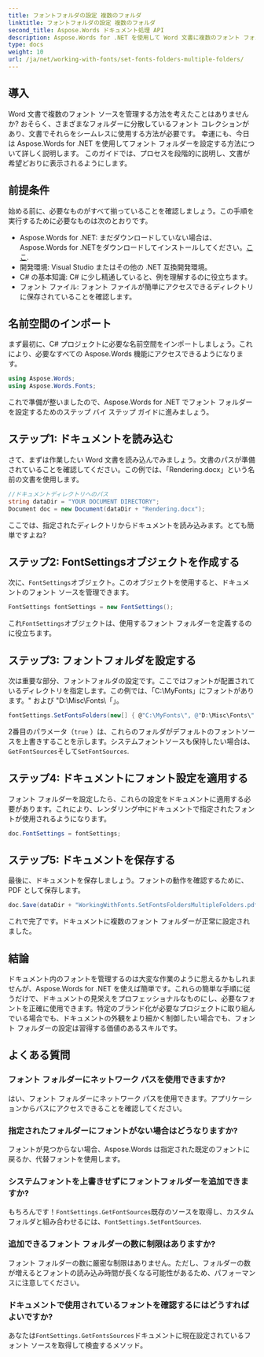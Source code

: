 ```yaml
---
title: フォントフォルダの設定 複数のフォルダ
linktitle: フォントフォルダの設定 複数のフォルダ
second_title: Aspose.Words ドキュメント処理 API
description: Aspose.Words for .NET を使用して Word 文書に複数のフォント フォルダーを設定する方法を学びます。このステップ バイ ステップ ガイドでは、必要なフォントが文書で確実に使用されるようにします。
type: docs
weight: 10
url: /ja/net/working-with-fonts/set-fonts-folders-multiple-folders/
---
```

## 導入

Word 文書で複数のフォント ソースを管理する方法を考えたことはありませんか? おそらく、さまざまなフォルダーに分散しているフォント コレクションがあり、文書でそれらをシームレスに使用する方法が必要です。 幸運にも、今日は Aspose.Words for .NET を使用してフォント フォルダーを設定する方法について詳しく説明します。 このガイドでは、プロセスを段階的に説明し、文書が希望どおりに表示されるようにします。

## 前提条件

始める前に、必要なものがすべて揃っていることを確認しましょう。この手順を実行するために必要なものは次のとおりです。

-  Aspose.Words for .NET: まだダウンロードしていない場合は、Aspose.Words for .NETをダウンロードしてインストールしてください。[ここ](https://releases.aspose.com/words/net/).
- 開発環境: Visual Studio またはその他の .NET 互換開発環境。
- C# の基本知識: C# に少し精通していると、例を理解するのに役立ちます。
- フォント ファイル: フォント ファイルが簡単にアクセスできるディレクトリに保存されていることを確認します。

## 名前空間のインポート

まず最初に、C# プロジェクトに必要な名前空間をインポートしましょう。これにより、必要なすべての Aspose.Words 機能にアクセスできるようになります。

```csharp
using Aspose.Words;
using Aspose.Words.Fonts;
```

これで準備が整いましたので、Aspose.Words for .NET でフォント フォルダーを設定するためのステップ バイ ステップ ガイドに進みましょう。

## ステップ1: ドキュメントを読み込む

さて、まずは作業したい Word 文書を読み込んでみましょう。文書のパスが準備されていることを確認してください。この例では、「Rendering.docx」という名前の文書を使用します。

```csharp
//ドキュメントディレクトリへのパス
string dataDir = "YOUR DOCUMENT DIRECTORY";
Document doc = new Document(dataDir + "Rendering.docx");
```

ここでは、指定されたディレクトリからドキュメントを読み込みます。とても簡単ですよね?

## ステップ2: FontSettingsオブジェクトを作成する

次に、`FontSettings`オブジェクト。このオブジェクトを使用すると、ドキュメントのフォント ソースを管理できます。

```csharp
FontSettings fontSettings = new FontSettings();
```

これ`FontSettings`オブジェクトは、使用するフォント フォルダーを定義するのに役立ちます。

## ステップ3: フォントフォルダを設定する

次は重要な部分、フォントフォルダの設定です。ここではフォントが配置されているディレクトリを指定します。この例では、「C:\MyFonts」にフォントがあります。\" および "D:\Misc\Fonts\「」。

```csharp
fontSettings.SetFontsFolders(new[] { @"C:\MyFonts\", @"D:\Misc\Fonts\" }, true);
```

2番目のパラメータ（`true` ）は、これらのフォルダがデフォルトのフォントソースを上書きすることを示します。システムフォントソースも保持したい場合は、`GetFontSources`そして`SetFontSources`.

## ステップ4: ドキュメントにフォント設定を適用する

フォント フォルダーを設定したら、これらの設定をドキュメントに適用する必要があります。これにより、レンダリング中にドキュメントで指定されたフォントが使用されるようになります。

```csharp
doc.FontSettings = fontSettings;
```

## ステップ5: ドキュメントを保存する

最後に、ドキュメントを保存しましょう。フォントの動作を確認するために、PDF として保存します。

```csharp
doc.Save(dataDir + "WorkingWithFonts.SetFontsFoldersMultipleFolders.pdf");
```

これで完了です。ドキュメントに複数のフォント フォルダーが正常に設定されました。

## 結論

ドキュメント内のフォントを管理するのは大変な作業のように思えるかもしれませんが、Aspose.Words for .NET を使えば簡単です。これらの簡単な手順に従うだけで、ドキュメントの見栄えをプロフェッショナルなものにし、必要なフォントを正確に使用できます。特定のブランド化が必要なプロジェクトに取り組んでいる場合でも、ドキュメントの外観をより細かく制御したい場合でも、フォント フォルダーの設定は習得する価値のあるスキルです。

## よくある質問

### フォント フォルダーにネットワーク パスを使用できますか?
はい、フォント フォルダーにネットワーク パスを使用できます。アプリケーションからパスにアクセスできることを確認してください。

### 指定されたフォルダーにフォントがない場合はどうなりますか?
フォントが見つからない場合、Aspose.Words は指定された既定のフォントに戻るか、代替フォントを使用します。

### システムフォントを上書きせずにフォントフォルダーを追加できますか?
もちろんです！`FontSettings.GetFontSources`既存のソースを取得し、カスタムフォルダと組み合わせるには、`FontSettings.SetFontSources`.

### 追加できるフォント フォルダーの数に制限はありますか?
フォント フォルダーの数に厳密な制限はありません。ただし、フォルダーの数が増えるとフォントの読み込み時間が長くなる可能性があるため、パフォーマンスに注意してください。

### ドキュメントで使用されているフォントを確認するにはどうすればよいですか?
あなたは`FontSettings.GetFontsSources`ドキュメントに現在設定されているフォント ソースを取得して検査するメソッド。